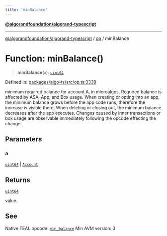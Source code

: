 ```yaml
---
title: 'minBalance'
---
```


[**@algorandfoundation/algorand-typescript**](../../README.md)

---

[@algorandfoundation/algorand-typescript](../../README.md) / [op](../README.md) / minBalance

# Function: minBalance()

> **minBalance**(`a`): [`uint64`](../../index/type-aliases/uint64.md)

Defined in: [packages/algo-ts/src/op.ts:3339](https://github.com/algorandfoundation/puya-ts/blob/main/packages/algo-ts/src/op.ts#L3339)

minimum required balance for account A, in microalgos. Required balance is affected by ASA, App, and Box usage. When creating or opting into an app, the minimum balance grows before the app code runs, therefore the increase is visible there. When deleting or closing out, the minimum balance decreases after the app executes. Changes caused by inner transactions or box usage are observable immediately following the opcode effecting the change.

## Parameters

### a

[`uint64`](../../index/type-aliases/uint64.md) | [`Account`](../../index/type-aliases/Account.md)

## Returns

[`uint64`](../../index/type-aliases/uint64.md)

value.

## See

Native TEAL opcode: [`min_balance`](https://developer.algorand.org/docs/get-details/dapps/avm/teal/opcodes/v10/#min_balance)
Min AVM version: 3
